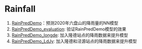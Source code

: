 # Rainfall
1. [RainPredDemo](RainPredDemo)：预测2020年六盘山的降雨量的NN模型
2. [RainPredDemo_evaluation](RainPredDemo_evaluation): 验证RainPredDemo模型的效果
3. [RainPredDemo_longde](RainPredDemo_longde): 加入隆德站点的降雨数据来提升模型
4. [RainPredDemo_LdJy](RainPredDemo_LdJy): 加入隆德和泾源站点的降雨数据来提升模型